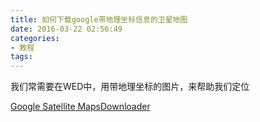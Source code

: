 ```yaml
---
title: 如何下载google带地理坐标信息的卫星地图
date: 2016-03-22 02:56:49
categories:
- 教程
tags:
---
```


我们常需要在WED中，用带地理坐标的图片，来帮助我们定位

[Google Satellite MapsDownloader](http://www.allallsoft.com/gsmd/index.html)
